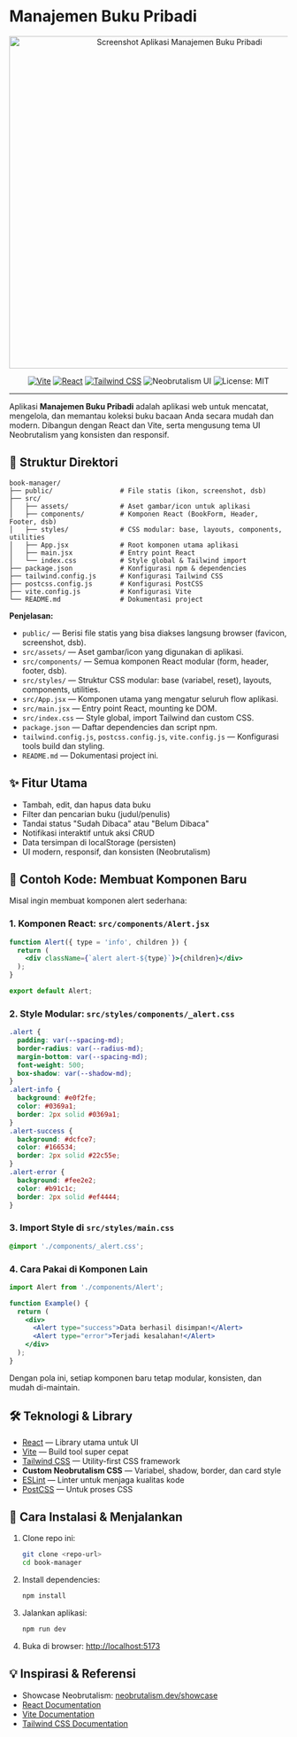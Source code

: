 # Manajemen Buku Pribadi

<p align="center">
  <img src="public/screenshot.png" alt="Screenshot Aplikasi Manajemen Buku Pribadi" width="600" />
</p>

<p align="center">
  <a href="https://vitejs.dev/"><img src="https://img.shields.io/badge/Vite-4.x-646CFF?logo=vite&logoColor=white" alt="Vite" /></a>
  <a href="https://react.dev/"><img src="https://img.shields.io/badge/React-18.x-61DAFB?logo=react&logoColor=black" alt="React" /></a>
  <a href="https://tailwindcss.com/"><img src="https://img.shields.io/badge/TailwindCSS-3.x-38BDF8?logo=tailwindcss&logoColor=white" alt="Tailwind CSS" /></a>
  <img src="https://img.shields.io/badge/Neobrutalism%20UI-%23FFBF00?style=flat-square" alt="Neobrutalism UI" />
  <img src="https://img.shields.io/badge/license-MIT-green" alt="License: MIT" />
</p>

---

Aplikasi **Manajemen Buku Pribadi** adalah aplikasi web untuk mencatat, mengelola, dan memantau koleksi buku bacaan Anda secara mudah dan modern. Dibangun dengan React dan Vite, serta mengusung tema UI Neobrutalism yang konsisten dan responsif.

## 📁 Struktur Direktori

```
book-manager/
├── public/                 # File statis (ikon, screenshot, dsb)
├── src/
│   ├── assets/             # Aset gambar/icon untuk aplikasi
│   ├── components/         # Komponen React (BookForm, Header, Footer, dsb)
│   ├── styles/             # CSS modular: base, layouts, components, utilities
│   ├── App.jsx             # Root komponen utama aplikasi
│   ├── main.jsx            # Entry point React
│   └── index.css           # Style global & Tailwind import
├── package.json            # Konfigurasi npm & dependencies
├── tailwind.config.js      # Konfigurasi Tailwind CSS
├── postcss.config.js       # Konfigurasi PostCSS
├── vite.config.js          # Konfigurasi Vite
└── README.md               # Dokumentasi project
```

**Penjelasan:**
- `public/` — Berisi file statis yang bisa diakses langsung browser (favicon, screenshot, dsb).
- `src/assets/` — Aset gambar/icon yang digunakan di aplikasi.
- `src/components/` — Semua komponen React modular (form, header, footer, dsb).
- `src/styles/` — Struktur CSS modular: base (variabel, reset), layouts, components, utilities.
- `src/App.jsx` — Komponen utama yang mengatur seluruh flow aplikasi.
- `src/main.jsx` — Entry point React, mounting ke DOM.
- `src/index.css` — Style global, import Tailwind dan custom CSS.
- `package.json` — Daftar dependencies dan script npm.
- `tailwind.config.js`, `postcss.config.js`, `vite.config.js` — Konfigurasi tools build dan styling.
- `README.md` — Dokumentasi project ini.

## ✨ Fitur Utama
- Tambah, edit, dan hapus data buku
- Filter dan pencarian buku (judul/penulis)
- Tandai status "Sudah Dibaca" atau "Belum Dibaca"
- Notifikasi interaktif untuk aksi CRUD
- Data tersimpan di localStorage (persisten)
- UI modern, responsif, dan konsisten (Neobrutalism)

## 🧩 Contoh Kode: Membuat Komponen Baru

Misal ingin membuat komponen alert sederhana:

### 1. Komponen React: `src/components/Alert.jsx`
```jsx
function Alert({ type = 'info', children }) {
  return (
    <div className={`alert alert-${type}`}>{children}</div>
  );
}

export default Alert;
```

### 2. Style Modular: `src/styles/components/_alert.css`
```css
.alert {
  padding: var(--spacing-md);
  border-radius: var(--radius-md);
  margin-bottom: var(--spacing-md);
  font-weight: 500;
  box-shadow: var(--shadow-md);
}
.alert-info {
  background: #e0f2fe;
  color: #0369a1;
  border: 2px solid #0369a1;
}
.alert-success {
  background: #dcfce7;
  color: #166534;
  border: 2px solid #22c55e;
}
.alert-error {
  background: #fee2e2;
  color: #b91c1c;
  border: 2px solid #ef4444;
}
```

### 3. Import Style di `src/styles/main.css`
```css
@import './components/_alert.css';
```

### 4. Cara Pakai di Komponen Lain
```jsx
import Alert from './components/Alert';

function Example() {
  return (
    <div>
      <Alert type="success">Data berhasil disimpan!</Alert>
      <Alert type="error">Terjadi kesalahan!</Alert>
    </div>
  );
}
```

Dengan pola ini, setiap komponen baru tetap modular, konsisten, dan mudah di-maintain.

## 🛠️ Teknologi & Library
- [React](https://react.dev/) — Library utama untuk UI
- [Vite](https://vitejs.dev/) — Build tool super cepat
- [Tailwind CSS](https://tailwindcss.com/) — Utility-first CSS framework
- **Custom Neobrutalism CSS** — Variabel, shadow, border, dan card style
- [ESLint](https://eslint.org/) — Linter untuk menjaga kualitas kode
- [PostCSS](https://postcss.org/) — Untuk proses CSS

## 🚀 Cara Instalasi & Menjalankan
1. Clone repo ini:
   ```bash
   git clone <repo-url>
   cd book-manager
   ```
2. Install dependencies:
   ```bash
   npm install
   ```
3. Jalankan aplikasi:
   ```bash
   npm run dev
   ```
4. Buka di browser: [http://localhost:5173](http://localhost:5173)

## 💡 Inspirasi & Referensi
- Showcase Neobrutalism: [neobrutalism.dev/showcase](https://www.neobrutalism.dev/showcase)
- [React Documentation](https://react.dev/)
- [Vite Documentation](https://vitejs.dev/)
- [Tailwind CSS Documentation](https://tailwindcss.com/)
